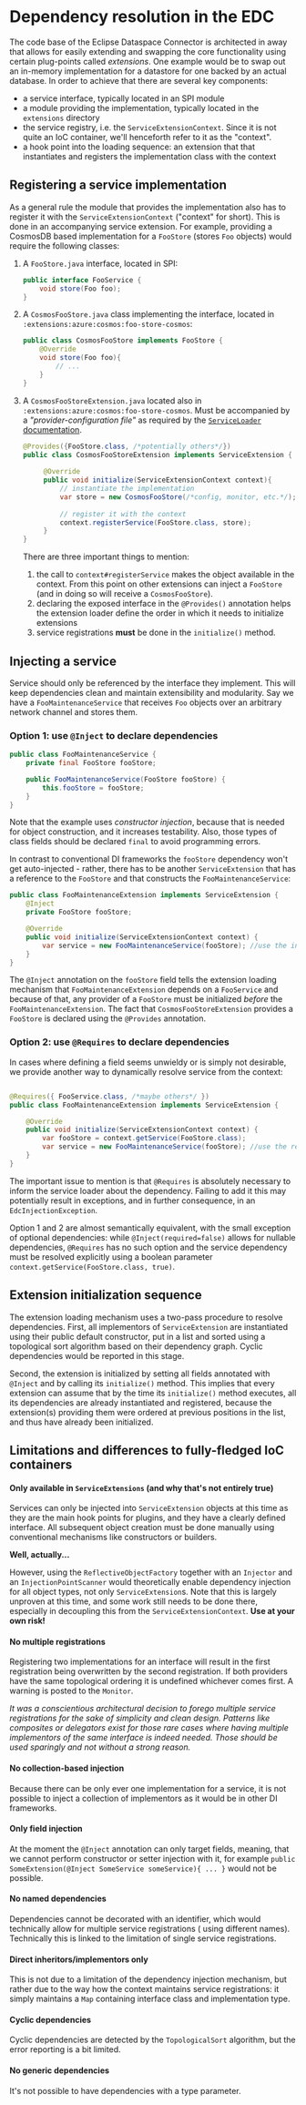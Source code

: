 # Dependency resolution in the EDC

The code base of the Eclipse Dataspace Connector is architected in away that allows for easily extending and swapping
the core functionality using certain plug-points called _extensions_. One example would be to swap out an in-memory
implementation for a datastore for one backed by an actual database. In order to achieve that there are several key
components:

- a service interface, typically located in an SPI module
- a module providing the implementation, typically located in the `extensions` directory
- the service registry, i.e. the `ServiceExtensionContext`. Since it is not quite an IoC container, we'll henceforth
  refer to it as the "context".
- a hook point into the loading sequence: an extension that that instantiates and registers the implementation class
  with the context

## Registering a service implementation

As a general rule the module that provides the implementation also has to register it with
the `ServiceExtensionContext` ("context" for short). This is done in an accompanying service extension. For example,
providing a CosmosDB based implementation for a `FooStore` (stores `Foo` objects) would require the following classes:

1. A `FooStore.java` interface, located in SPI:
    ```java
    public interface FooService {
        void store(Foo foo);
    }   
    ```
2. A `CosmosFooStore.java` class implementing the interface, located in `:extensions:azure:cosmos:foo-store-cosmos`:
    ```java
    public class CosmosFooStore implements FooStore {
        @Override
        void store(Foo foo){
            // ...
        }    
    }
    ```
3. A `CosmosFooStoreExtension.java` located also in `:extensions:azure:cosmos:foo-store-cosmos`. Must be accompanied by
   a _"provider-configuration file"_ as required by
   the [`ServiceLoader` documentation](https://docs.oracle.com/javase/8/docs/api/java/util/ServiceLoader.html).
   ```java
   @Provides({FooStore.class, /*potentially others*/})
   public class CosmosFooStoreExtension implements ServiceExtension {
    
        @Override
        public void initialize(ServiceExtensionContext context){
            // instantiate the implementation 
            var store = new CosmosFooStore(/*config, monitor, etc.*/);
            
            // register it with the context
            context.registerService(FooStore.class, store);
        }    
   }
   ```
   There are three important things to mention:

    1. the call to `context#registerService` makes the object available in the context. From this point on other
       extensions can inject a `FooStore` (and in doing so will receive a `CosmosFooStore`).
    2. declaring the exposed interface in the `@Provides()` annotation helps the extension loader define the order in
       which it needs to initialize extensions
    3. service registrations **must** be done in the `initialize()` method.

## Injecting a service

Service should only be referenced by the interface they implement. This will keep dependencies clean and maintain
extensibility and modularity. Say we have a `FooMaintenanceService` that receives `Foo` objects over an arbitrary
network channel and stores them.

### Option 1: use `@Inject` to declare dependencies

```java
public class FooMaintenanceService {
    private final FooStore fooStore;

    public FooMaintenanceService(FooStore fooStore) {
        this.fooStore = fooStore;
    }
}
```

Note that the example uses _constructor injection_, because that is needed for object construction, and it increases
testability. Also, those types of class fields should be declared `final` to avoid programming errors.

In contrast to conventional DI frameworks the `fooStore` dependency won't get auto-injected - rather, there has to be
another `ServiceExtension` that has a reference to the `FooStore` and that constructs the `FooMaintenanceService`:

```java
public class FooMaintenanceExtension implements ServiceExtension {
    @Inject
    private FooStore fooStore;

    @Override
    public void initialize(ServiceExtensionContext context) {
        var service = new FooMaintenanceService(fooStore); //use the injected field
    }
}
```

The `@Inject` annotation on the `fooStore` field tells the extension loading mechanism that `FooMaintenanceExtension`
depends on a `FooService` and because of that, any provider of a `FooStore` must be initialized _before_
the `FooMaintenanceExtension`. The fact that `CosmosFooStoreExtension` provides a `FooStore` is declared using
the `@Provides` annotation.

### Option 2: use `@Requires` to declare dependencies

In cases where defining a field seems unwieldy or is simply not desirable, we provide another way to dynamically resolve
service from the context:

```java

@Requires({ FooService.class, /*maybe others*/ })
public class FooMaintenanceExtension implements ServiceExtension {

    @Override
    public void initialize(ServiceExtensionContext context) {
        var fooStore = context.getService(FooStore.class);
        var service = new FooMaintenanceService(fooStore); //use the resolved object
    }
}
```

The important issue to mention is that `@Requires` is absolutely necessary to inform the service loader about the
dependency. Failing to add it this may potentially result in exceptions, and in further consequence, in
an `EdcInjectionException`.

Option 1 and 2 are almost semantically equivalent, with the small exception of optional dependencies:
while `@Inject(required=false)` allows for nullable dependencies, `@Requires` has no such option and the service
dependency must be resolved explicitly using a boolean parameter `context.getService(FooStore.class, true)`.

## Extension initialization sequence

The extension loading mechanism uses a two-pass procedure to resolve dependencies. First, all implementors
of `ServiceExtension` are instantiated using their public default constructor, put in a list and sorted using a
topological sort algorithm based on their dependency graph. Cyclic dependencies would be reported in this stage.

Second, the extension is initialized by setting all fields annotated with `@Inject` and by calling its `initialize()`
method. This implies that every extension can assume that by the time its `initialize()` method executes, all its
dependencies are already instantiated and registered, because the extension(s) providing them were ordered at previous
positions in the list, and thus have already been initialized.

## Limitations and differences to fully-fledged IoC containers

#### Only available in `ServiceExtensions` (and why that's not entirely true)

Services can only be injected into `ServiceExtension` objects at this time as they are the main hook points for plugins,
and they have a clearly defined interface. All subsequent object creation must be done manually using conventional
mechanisms like constructors or builders.

**Well, actually...**

However, using the `ReflectiveObjectFactory` together with an `Injector` and an `InjectionPointScanner` would
theoretically enable dependency injection for all object types, not only `ServiceExtension`s. Note that this is largely
unproven at this time, and some work still needs to be done there, especially in decoupling this from
the `ServiceExtensionContext`. **Use at your own risk!**

#### No multiple registrations

Registering two implementations for an interface will result in the first registration being overwritten by the second
registration. If both providers have the same topological ordering it is undefined whichever comes first. A warning is
posted to the `Monitor`.

_It was a conscientious architectural decision to forego multiple service registrations for the sake of simplicity and
clean design. Patterns like composites or delegators exist for those rare cases where having multiple implementors of
the same interface is indeed needed. Those should be used sparingly and not without a strong reason._

#### No collection-based injection

Because there can be only ever one implementation for a service, it is not possible to inject a collection of
implementors as it would be in other DI frameworks.

#### Only field injection

At the moment the `@Inject` annotation can only target fields, meaning, that we cannot perform constructor or setter
injection with it, for example `public SomeExtension(@Inject SomeService someService){ ... }` would not be possible.

#### No named dependencies

Dependencies cannot be decorated with an identifier, which would technically allow for multiple service registrations (
using different names). Technically this is linked to the limitation of single service registrations.

#### Direct inheritors/implementors only

This is not due to a limitation of the dependency injection mechanism, but rather due to the way how the context
maintains service registrations: it simply maintains a `Map` containing interface class and implementation type.

#### Cyclic dependencies

Cyclic dependencies are detected by the `TopologicalSort` algorithm, but the error reporting is a bit limited.

#### No generic dependencies

It's not possible to have dependencies with a type parameter.